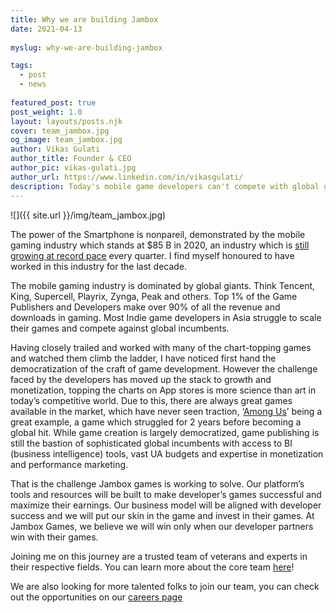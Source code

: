 ```yaml
---
title: Why we are building Jambox
date: 2021-04-13
 
myslug: why-we-are-building-jambox

tags: 
  - post
  - news
  
featured_post: true
post_weight: 1.0
layout: layouts/posts.njk
cover: team_jambox.jpg
og_image: team_jambox.jpg
author: Vikas Gulati
author_title: Founder & CEO
author_pic: vikas-gulati.jpg
author_url: https://www.linkedin.com/in/vikasgulati/
description: Today's mobile game developers can't compete with global giants, Which is why we are building Jambox Games
---
```

![]({{ site.url }}/img/team_jambox.jpg)


The power of the Smartphone is nonpareil, demonstrated by the mobile gaming industry which stands at $85 B in 2020, an industry which is [still growing at record pace](https://venturebeat.com/2021/04/05/sensor-tower-mobile-game-spending-hit-22-2b-in-2021-q1-up-25-from-2020/) every quarter. I find myself honoured to have worked in this industry for the last decade. 

The mobile gaming industry is dominated by global giants. Think Tencent, King, Supercell, Playrix, Zynga, Peak and others. Top 1% of the Game Publishers and Developers make over 90% of all the revenue and downloads in gaming. Most Indie game developers in Asia struggle to scale their games and compete against global incumbents. 

Having closely trailed and worked with many of the chart-topping games and watched them climb the ladder, I have noticed first hand the democratization of the craft of game development. However the challenge faced by the developers has moved up the stack to growth and monetization, topping the charts on App stores is more science than art in today’s competitive world. Due to this, there are always great games available in the market, which have never seen traction, ‘[Among Us](https://www.esports.net/news/how-among-us-blew-up-online-two-years-after-release/)’ being a great example, a game which struggled for 2 years before becoming a global hit. While game creation is largely democratized, game publishing is still the bastion of sophisticated global incumbents with access to BI (business intelligence) tools, vast UA budgets and expertise in monetization and performance marketing.

That is the challenge Jambox games is working to solve. Our platform’s tools and resources will be built to make developer’s games successful and maximize their earnings. Our business model will be aligned with developer success and we will put our skin in the game and invest in their games. At Jambox Games, we believe we will win only when our developer partners win with their games. 

Joining me on this journey are a trusted team of veterans and experts in their respective fields. You can learn more about the core team [here](https://jambox.games/team/)!

We are also looking for more talented folks to join our team, you can check out the opportunities on our [careers page](https://jambox.games/careers/)